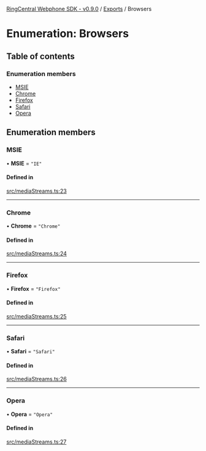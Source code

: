 [RingCentral Webphone SDK - v0.9.0](../README.md) / [Exports](../modules.md) / Browsers

# Enumeration: Browsers

## Table of contents

### Enumeration members

- [MSIE](Browsers.md#msie)
- [Chrome](Browsers.md#chrome)
- [Firefox](Browsers.md#firefox)
- [Safari](Browsers.md#safari)
- [Opera](Browsers.md#opera)

## Enumeration members

### MSIE

• **MSIE** = `"IE"`

#### Defined in

[src/mediaStreams.ts:23](https://github.com/nerdchacha/ringcentral-web-phone/blob/491aafd/src/mediaStreams.ts#L23)

___

### Chrome

• **Chrome** = `"Chrome"`

#### Defined in

[src/mediaStreams.ts:24](https://github.com/nerdchacha/ringcentral-web-phone/blob/491aafd/src/mediaStreams.ts#L24)

___

### Firefox

• **Firefox** = `"Firefox"`

#### Defined in

[src/mediaStreams.ts:25](https://github.com/nerdchacha/ringcentral-web-phone/blob/491aafd/src/mediaStreams.ts#L25)

___

### Safari

• **Safari** = `"Safari"`

#### Defined in

[src/mediaStreams.ts:26](https://github.com/nerdchacha/ringcentral-web-phone/blob/491aafd/src/mediaStreams.ts#L26)

___

### Opera

• **Opera** = `"Opera"`

#### Defined in

[src/mediaStreams.ts:27](https://github.com/nerdchacha/ringcentral-web-phone/blob/491aafd/src/mediaStreams.ts#L27)
